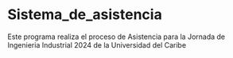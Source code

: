 # Sistema_de_asistencia
Este programa realiza el proceso de Asistencia para la Jornada de Ingenieria Industrial 2024 de la Universidad del Caribe
